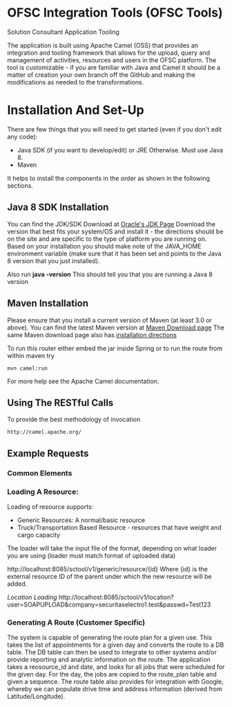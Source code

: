 # OFSC Integration Tools (OFSC Tools)
Solution Consultant Application Tooling

The application is built using Apache Camel (OSS) that provides an integration and tooling framework that allows for the
upload, query and management of activities, resources and users in the OFSC platform.
The tool is customizable - if you are familiar with Java and Camel it should be a matter of creation your own branch
off the GitHub and making the modifications as needed to the transformations.

# Installation And Set-Up
There are  few things that you will need to get started (even if you don't edit any code):

* Java SDK (if you want to develop/edit) or JRE Otherwise.  Must use Java 8.
* Maven

It helps to install the components in the order as shown in the following sections.

## Java 8 SDK Installation
You can find the JDK/SDK Download at [Oracle's JDK Page](http://www.oracle.com/technetwork/java/javase/downloads/jdk8-downloads-2133151.html)
Download the version that best fits your system/OS and install it - the directions should be on the site and are
specific to the type of platform you are running on.
Based on your installation you should make note of the JAVA_HOME environment variable (make sure that it has been
set and points to the Java 8 version that you just installed).

Also run __java -version__
This should tell you that you are running a Java 8 version

## Maven Installation
Please ensure that you install a current version of Maven (at least 3.0 or above).
You can find the latest Maven version at [Maven Download page](https://maven.apache.org/download.cgi)
The same Maven download page also has [installation directions](https://maven.apache.org/install.html)

To run this router either embed the jar inside Spring
or to run the route from within maven try

    mvn camel:run

For more help see the Apache Camel documentation.

## Using The RESTful Calls
To provide the best methodology of invocation

    http://camel.apache.org/

## Example Requests

### Common Elements

### Loading A Resource:
Loading of resource supports:
- Generic Resources: A normal/basic resource
- Truck/Transportation Based Resource - resources that have weight and cargo capacity

The loader will take the input file of the format, depending on what loader you are using (loader must match format of uploaded data)

http://localhost:8085/sctool/v1/generic/resource/{id}
Where {id} is the external resource ID of the parent under which the new resource will be added.


_Location Loading_
http://localhost:8085/sctool/v1/location?user=SOAPUPLOAD&company=securitaselectro1.test&passwd=Test123

### Generating A Route (Customer Specific)
The system is capable of generating the route plan for a given use. This takes the list of appointments for a given 
day and converts the route to a DB table.  The DB table can then be used to integrate to other systems and/or provide
reporting and analytic information on the route.
The application takes a reosource_id and date, and looks for all jobs that were scheduled for the given day.  For the day,
the jobs are copied to the route_plan table and given a sequence.
The route table also provides for integration with Google, whereby we can populate drive time and address information
(derived from Latitude/Longitude).


